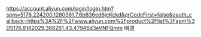 https://account.aliyun.com/login/login.htm?spm=5176.224200.1280361.7.6b836ed6jeKckd&qrCodeFirst=false&oauth_callback=https%3A%2F%2Fwww.aliyun.com%2Fproduct%2Flist%3Fspm%3D5176.8142029.388261.43.47946d3eVNFQmm 
明道
